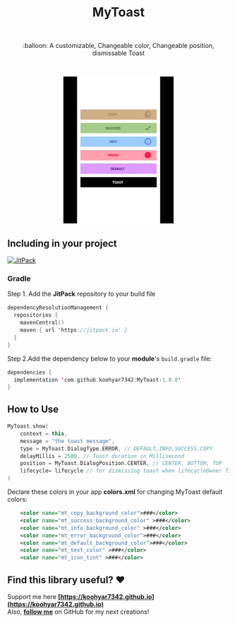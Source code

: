 <h1 align="center">MyToast</h1></br>

<p align="center">
:balloon: A customizable, Changeable color, Changeable position, dismissable Toast
</p>
</br>

<p align="center">
<img src="https://github.com/koohyar7342/MyToast/blob/ee81faf389010ce1f415a7ff062b2a4a18b377ac/myToast.gif" width="250"/>
</p>

## Including in your project
[![JitPack](https://img.shields.io/jitpack/version/com.github.koohyar7342/MyToast)](https://jitpack.io/#koohyar7342/MyToast/Tag)

### Gradle
Step 1. Add the **JitPack** repository to your build file 
```kotlin
dependencyResolutionManagement {
  repositories {
    mavenCentral()
    maven { url 'https://jitpack.io' }
  }
}
```
Step 2.Add the dependency below to your **module**'s `build.gradle` file:

```kotlin
dependencies {
  implementation 'com.github.koohyar7342:MyToast:1.0.0'
}
```
## How to Use

```kotlin
MyToast.show(
    context = this,
    message = "the toast message",
    type = MyToast.DialogType.ERROR, // DEFAULT,INFO,SUCCESS,COPY
    delayMillis = 2500, // Toast duration in Millisecond
    position = MyToast.DialogPosition.CENTER, // CENTER, BOTTOM, TOP
    lifecycle= lifecycle // for dismissing toast when lifecycleOwner finished
)
```
Declare these colors in your app **colors.xml** for changing MyToast default colors:
```xml
    <color name="mt_copy_background_color">###</color>
    <color name="mt_success_background_color" >###</color>
    <color name="mt_info_background_color" >###</color>
    <color name="mt_error_background_color">###</color>
    <color name="mt_default_background_color">###</color>
    <color name="mt_text_color" >###</color>
    <color name="mt_icon_tint" >###</color>
```


## Find this library useful? :heart:
Support me here __[https://koohyar7342.github.io](https://koohyar7342.github.io)__ <br>
Also, __[follow me](https://github.com/koohyar7342)__ on GitHub for my next creations!

